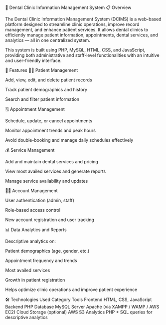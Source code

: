 🦷 Dental Clinic Information Management System
📋 Overview

The Dental Clinic Information Management System (DCIMS) is a web-based platform designed to streamline clinic operations, improve record management, and enhance patient services. It allows dental clinics to efficiently manage patient information, appointments, dental services, and analytics — all in one centralized system.

This system is built using PHP, MySQL, HTML, CSS, and JavaScript, providing both administrative and staff-level functionalities with an intuitive and user-friendly interface.

🚀 Features
👩‍⚕️ Patient Management

Add, view, edit, and delete patient records

Track patient demographics and history

Search and filter patient information

🗓 Appointment Management

Schedule, update, or cancel appointments

Monitor appointment trends and peak hours

Avoid double-booking and manage daily schedules effectively

💰 Service Management

Add and maintain dental services and pricing

View most availed services and generate reports

Manage service availability and updates

👨‍💻 Account Management

User authentication (admin, staff)

Role-based access control

New account registration and user tracking

📊 Data Analytics and Reports

Descriptive analytics on:

Patient demographics (age, gender, etc.)

Appointment frequency and trends

Most availed services

Growth in patient registration

Helps optimize clinic operations and improve patient experience

🛠️ Technologies Used
Category	Tools
Frontend	HTML, CSS, JavaScript
Backend	PHP
Database	MySQL
Server	Apache (via XAMPP / WAMP / AWS EC2)
Cloud Storage (optional)	AWS S3
Analytics	PHP + SQL queries for descriptive analytics
